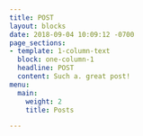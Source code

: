 ```yaml
---
title: POST
layout: blocks
date: 2018-09-04 10:09:12 -0700
page_sections:
- template: 1-column-text
  block: one-column-1
  headline: POST
  content: Such a. great post!
menu:
  main:
    weight: 2
    title: Posts

---
```

